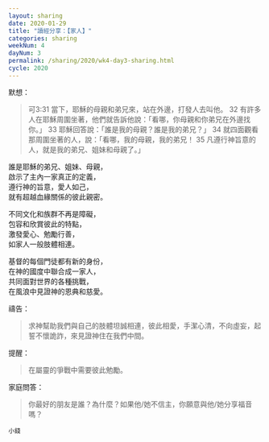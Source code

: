 ```yaml
---
layout: sharing
date: 2020-01-29
title: "讀經分享：【家人】"
categories: sharing
weekNum: 4
dayNum: 3
permalink: /sharing/2020/wk4-day3-sharing.html
cycle: 2020
---
```


默想：
>可3:31 當下，耶穌的母親和弟兄來，站在外邊，打發人去叫他。 32 有許多人在耶穌周圍坐著，他們就告訴他說：「看哪，你母親和你弟兄在外邊找你。」 33 耶穌回答說：「誰是我的母親？誰是我的弟兄？」 34 就四面觀看那周圍坐著的人，說：「看哪，我的母親，我的弟兄！ 35 凡遵行神旨意的人，就是我的弟兄、姐妹和母親了。」  
 
誰是耶穌的弟兄、姐妹、母親，  
啟示了主內一家真正的定義，  
遵行神的旨意，愛人如己，  
就有超越血緣關係的彼此親密。  

不同文化和族群不再是障礙，  
包容和欣賞彼此的特點，  
激發愛心、勉勵行善，  
如家人一般肢體相連。  

基督的每個門徒都有新的身份，  
在神的國度中聯合成一家人，  
共同面對世界的各種挑戰，  
在風浪中見證神的恩典和慈愛。  

禱告：
>求神幫助我們與自己的肢體坦誠相連，彼此相愛，手潔心清，不向虛妄，起誓不懷詭詐，來見證神住在我們中間。  

提醒：
>在屬靈的爭戰中需要彼此勉勵。  

家庭問答：
>你最好的朋友是誰？為什麼？如果他/她不信主，你願意與他/她分享福音嗎？  

`小錢`  

